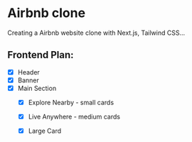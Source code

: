 # Airbnb clone
Creating a Airbnb website clone with Next.js, Tailwind CSS...

## Frontend Plan:
- [x] Header
- [x] Banner
- [x] Main Section
  - [x] Explore Nearby - small cards
  - [x] Live Anywhere - medium cards
  - [x] Large Card

